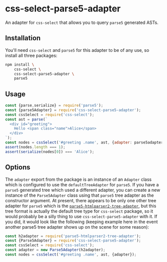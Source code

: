 # css-select-parse5-adapter

An adapter for `css-select` that allows you to query `parse5` generated ASTs.

## Installation

You'll need `css-select` and `parse5` for this adapter to be of any use, so install all three packages:

```sh
npm install \
    css-select \
    css-select-parse5-adapter \
    parse5
```

## Usage

```js
const {parse,serialize} = require('parse5');
const {parse5Adapter} = require('css-select-parse5-adapter'); 
const cssSelect = require('css-select');
const ast = parse(`
  <div id="greeting">
    Hello <span class="name">Alice</span>
  </div>
`);
const nodes = cssSelect('#greeting .name', ast, {adapter: parse5adapter});
assert(nodes.length === 1);
assert(serialize(nodes[0]) === 'Alice');
```

## Options

The `adapter` export from the package is an instance of an `Adapter` class which is configured to use the `defaultTreeAdapter` for `parse5`.  If you have a `parse5` generated tree which used a different adapter, you can create a new instance of the `Parse5Adapter` class using that `parse5` tree adapter as the constructor argument.  At present, there appears to be only one other tree adapter for `parse5` which is the [`parse5-htmlparser2-tree-adapter`](https://www.npmjs.com/package/parse5-htmlparser2-tree-adapter), but this tree format is actually the default tree type for `css-select` package, so it would probably be a silly thing to use `css-select-parse5-adapter` with it.  If you did, it would look like the following (keeping example here in the event another parse5 tree adapter shows up on the scene for some reason):

```js
const h2adapter = require('parse5-htmlparser2-tree-adapter');
const {Parse5Adapter} = require('css-select-parse5-adapter');
const cssSelect = require('css-select');
const adapter = new Parse5Adapter(h2adapter);
const nodes = cssSelect('#greeting .name', ast, {adapter});
```
